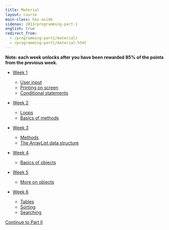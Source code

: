 ```yaml
---
title: Material
layout: course
main-class: has-aside
sidenav: 2013/programming-part-1
english: true
redirect_from:
  - /programming-part1/material/
  - /programming-part1/material.html
---
```

**Note: each week unlocks after you have been rewarded 85% of the points from the previous week.**

- [Week 1](https://materiaalit.github.io/2013-oo-programming/part1/week-1/)
	- [User input](https://materiaalit.github.io/2013-oo-programming/part1/week-1/)
	- [Printing on screen](https://materiaalit.github.io/2013-oo-programming/part1/week-1/)
	- [Conditional statements](https://materiaalit.github.io/2013-oo-programming/part1/week-1/)

- [Week 2](https://materiaalit.github.io/2013-oo-programming/part1/week-2/)
	- [Loops](https://materiaalit.github.io/2013-oo-programming/part1/week-2/)
	- [Basics of methods](https://materiaalit.github.io/2013-oo-programming/part1/week-2/)

- [Week 3](https://materiaalit.github.io/2013-oo-programming/part1/week-3/)
	- [Methods](https://materiaalit.github.io/2013-oo-programming/part1/week-3/)
	- [The ArrayList data structure](https://materiaalit.github.io/2013-oo-programming/part1/week-3/)

- [Week 4](https://materiaalit.github.io/2013-oo-programming/part1/week-4/)
	- [Basics of objects](https://materiaalit.github.io/2013-oo-programming/part1/week-4/)

- [Week 5](https://materiaalit.github.io/2013-oo-programming/part1/week-5/)
	- [More on objects](https://materiaalit.github.io/2013-oo-programming/part1/week-5/)

- [Week 6](https://materiaalit.github.io/2013-oo-programming/part1/week-6/)
	- [Tables](https://materiaalit.github.io/2013-oo-programming/part1/week-6/)
	- [Sorting](https://materiaalit.github.io/2013-oo-programming/part1/week-6/)
	- [Searching](https://materiaalit.github.io/2013-oo-programming/part1/week-6/)


<div class="actions">
    <a class="action" href="/courses/2013/programming-part-2/" target="_blank">Continue to Part II</a>
</div>
